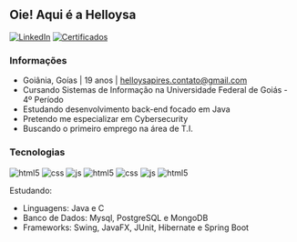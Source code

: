 ## Oie! Aqui é a Helloysa 
  [![LinkedIn](https://img.shields.io/badge/LinkedIn-0077B5?style=for-the-badge&logo=linkedin&logoColor=white)](https://www.linkedin.com/in/helloysa-p-a9832722b/)   [![Certificados](https://img.shields.io/badge/Academia-fff?style=for-the-badge&logo=academia&logoColor=black)](https://drive.google.com/drive/u/1/folders/1QyiImYlrUj-kGFv_r4NqFxr1RNRYyuYy) 
  
### Informações
- Goiânia, Goías | 19 anos | helloysapires.contato@gmail.com
- Cursando Sistemas de Informação na Universidade Federal de Goiás - 4º Período
- Estudando desenvolvimento back-end focado em Java
- Pretendo me especializar em Cybersecurity
- Buscando o primeiro emprego na área de T.I.

### Tecnologias  

<img align="center" alt="html5" src="https://img.shields.io/badge/Java-ED8B00?style=for-the-badge&logo=java&logoColor=white" /> <img align="center" alt="css" src="https://img.shields.io/badge/C-00599C?style=for-the-badge&logo=c&logoColor=white" /> <img align="center" alt="js" src="https://img.shields.io/badge/Spring-6DB33F?style=for-the-badge&logo=spring&logoColor=white" /> <img align="center" alt="html5" src="https://img.shields.io/badge/MySQL-00000F?style=for-the-badge&logo=mysql&logoColor=white" />  <img align="center" alt="css" src="https://img.shields.io/badge/PostgreSQL-316192?style=for-the-badge&logo=postgresql&logoColor=white" /> <img align="center" alt="js" src="https://img.shields.io/badge/Hibernate-59666C?style=for-the-badge&logo=Hibernate&logoColor=white" /> <img align="center" alt="html5" src="https://img.shields.io/badge/Linux-FCC624?style=for-the-badge&logo=linux&logoColor=black" />

  Estudando: 
- Linguagens: Java e C
- Banco de Dados: Mysql, PostgreSQL e MongoDB
- Frameworks: Swing, JavaFX, JUnit, Hibernate e Spring Boot





 
 
